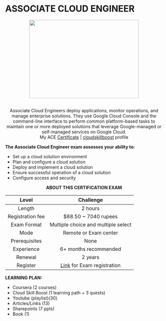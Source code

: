 # ASSOCIATE CLOUD ENGINEER

<div align="center">
<a href="https://cloud.google.com/certification/cloud-engineer">
  <img src="https://user-images.githubusercontent.com/59575502/188862824-ad02f701-d305-4011-a2a3-9f6163535371.png" height="250px" width="350px align="center">
</a>
</div>

<br /> 
<p align="center">
Associate Cloud Engineers deploy applications, monitor operations, and manage enterprise solutions. They use Google Cloud Console and the command-line interface to perform common platform-based tasks to maintain one or more deployed solutions that leverage Google-managed or self-managed services on Google Cloud.
<br />  
My ACE <a href = "https://user-images.githubusercontent.com/59575502/188865241-4c93948c-6436-4c1a-84fa-1bf0792bef82.gif">Certificate</a> | <a href = "https://www.cloudskillsboost.google/public_profiles/096e04ea-cbfa-4dc2-8da6-ac9b2ded8ee2">cloudskillboost</a> profile
</p>

**The Associate Cloud Engineer exam assesses your ability to:**

- Set up a cloud solution environment
- Plan and configure a cloud solution
- Deploy and implement a cloud solution
- Ensure successful operation of a cloud solution
- Configure access and security

<div align="center">

**ABOUT THIS CERTIFICATION EXAM**

| Level | Challenge |
| :---: | :---: |
|Length|			2 hours|
|Registration fee     	|	$88.50 ~ 7040 rupees|
|Exam Format		| 	Multiple choice and multiple select|
|Mode			| 	Remote or Exam center|
|Prerequisites		| 	None|
|Experience		| 	6+ months recommended|
|Renewal		|	2 years|
|Register		|	[Link](https://www.webassessor.com/googlecloud/) for Exam registration|

</div>

**LEARNING PLAN:**

- Coursera (2 courses)
- Cloud Skill Boost (1 learning path + 3 quests)
- Youtube (playlist)(30)
- Articles/Links (13)
- Sharepoints (7 ppts)
- Book (1)




